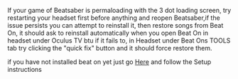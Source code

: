 If your game of Beatsaber is permaloading with the 3 dot loading screen, try restarting your headset first before anything and reopen Beatsaber,if the issue persists you can attempt to reinstall it, then restore songs from Beat On, it should ask to reinstall automatically when you open Beat On in headset under Oculus TV btu if it fails to, in Headset under Beat Ons TOOLS tab try clicking the "quick fix" button and it should force restore them.

if you have not installed beat on yet just go [Here](https://sidequestvr.com/#/app/14) and follow the Setup instructions